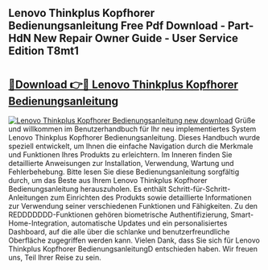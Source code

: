 ## Lenovo Thinkplus Kopfhorer Bedienungsanleitung Free Pdf Download - Part-HdN New Repair Owner Guide - User Service Edition T8mt1

# <h2><a href="http://df4k6e.blite.top/?on=Lenovo+Thinkplus+Kopfhorer+Bedienungsanleitung">🔗Download 👉🔴 Lenovo Thinkplus Kopfhorer Bedienungsanleitung</a></h2>

[![Lenovo Thinkplus Kopfhorer Bedienungsanleitung new download](https://i.imgur.com/lujVjoI.png)](http://df4k6e.blite.top/?on=Lenovo+Thinkplus+Kopfhorer+Bedienungsanleitung)
Grüße und willkommen im Benutzerhandbuch für Ihr neu implementiertes System Lenovo Thinkplus Kopfhorer Bedienungsanleitung. Dieses Handbuch wurde speziell entwickelt, um Ihnen die einfache Navigation durch die Merkmale und Funktionen Ihres Produkts zu erleichtern. Im Inneren finden Sie detaillierte Anweisungen zur Installation, Verwendung, Wartung und Fehlerbehebung. Bitte lesen Sie diese Bedienungsanleitung sorgfältig durch, um das Beste aus Ihrem Lenovo Thinkplus Kopfhorer Bedienungsanleitung herauszuholen. Es enthält Schritt-für-Schritt-Anleitungen zum Einrichten des Produkts sowie detaillierte Informationen zur Verwendung seiner verschiedenen Funktionen und Fähigkeiten. Zu den REDDDDDDD-Funktionen gehören biometrische Authentifizierung, Smart-Home-Integration, automatische Updates und ein personalisiertes Dashboard, auf die alle über die schlanke und benutzerfreundliche Oberfläche zugegriffen werden kann. Vielen Dank, dass Sie sich für Lenovo Thinkplus Kopfhorer BedienungsanleitungD entschieden haben. Wir freuen uns, Teil Ihrer Reise zu sein.
